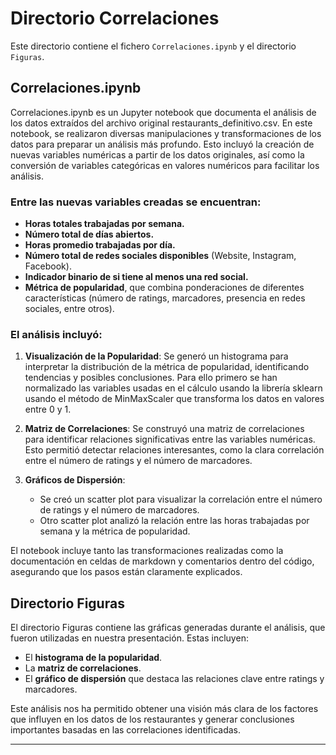 # Directorio Correlaciones

Este directorio contiene el fichero `Correlaciones.ipynb` y el directorio `Figuras`.

## Correlaciones.ipynb

Correlaciones.ipynb es un Jupyter notebook que documenta el análisis de los datos extraídos del archivo original restaurants_definitivo.csv. En este notebook, se realizaron diversas manipulaciones y transformaciones de los datos para preparar un análisis más profundo. Esto incluyó la creación de nuevas variables numéricas a partir de los datos originales, así como la conversión de variables categóricas en valores numéricos para facilitar los análisis.

### Entre las nuevas variables creadas se encuentran:

- **Horas totales trabajadas por semana.**
- **Número total de días abiertos.**
- **Horas promedio trabajadas por día.**
- **Número total de redes sociales disponibles** (Website, Instagram, Facebook).
- **Indicador binario de si tiene al menos una red social.**
- **Métrica de popularidad**, que combina ponderaciones de diferentes características (número de ratings, marcadores, presencia en redes sociales, entre otros).

### El análisis incluyó:

1. **Visualización de la Popularidad**:
   Se generó un histograma para interpretar la distribución de la métrica de popularidad, identificando tendencias y posibles conclusiones. Para ello primero se han normalizado las variables usadas en el cálculo usando la librería sklearn usando el método de MinMaxScaler que transforma los datos en valores entre 0 y 1. 

2. **Matriz de Correlaciones**:
   Se construyó una matriz de correlaciones para identificar relaciones significativas entre las variables numéricas. Esto permitió detectar relaciones interesantes, como la clara correlación entre el número de ratings y el número de marcadores.

3. **Gráficos de Dispersión**:
   - Se creó un scatter plot para visualizar la correlación entre el número de ratings y el número de marcadores.
   - Otro scatter plot analizó la relación entre las horas trabajadas por semana y la métrica de popularidad.


El notebook incluye tanto las transformaciones realizadas como la documentación en celdas de markdown y comentarios dentro del código, asegurando que los pasos están claramente explicados.

## Directorio Figuras

El directorio Figuras contiene las gráficas generadas durante el análisis, que fueron utilizadas en nuestra presentación. Estas incluyen:

- El **histograma de la popularidad**.
- La **matriz de correlaciones**.
- El **gráfico de dispersión** que destaca las relaciones clave entre ratings y marcadores.

Este análisis nos ha permitido obtener una visión más clara de los factores que influyen en los datos de los restaurantes y generar conclusiones importantes basadas en las correlaciones identificadas.

---
